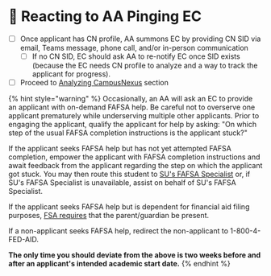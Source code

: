 # 👀 Reacting to AA Pinging EC

* [ ] Once applicant has CN profile, AA summons EC by providing CN SID via email, Teams message, phone call, and/or in-person communication
  * [ ] If no CN SID, EC should ask AA to re-notify EC once SID exists (because the EC needs CN profile to analyze and a way to track the applicant for progress).
* [ ] Proceed to [Analyzing CampusNexus](analyzing-campusnexus/) section

{% hint style="warning" %}
Occasionally, an AA will ask an EC to provide an applicant with on-demand FAFSA help. Be careful not to overserve one applicant prematurely while underserving multiple other applicants. Prior to engaging the applicant, qualify the applicant for help by asking: "On which step of the usual FAFSA completion instructions is the applicant stuck?"



If the applicant seeks FAFSA help but has not yet attempted FAFSA completion, empower the applicant with FAFSA completion instructions and await feedback from the applicant regarding the step on which the applicant got stuck. You may then route this student to [SU's FAFSA Specialist](../meet-the-team/bobbie-white.md) or, if SU's FAFSA Specialist is unavailable, assist on behalf of SU's FAFSA Specialist.



If the applicant seeks FAFSA help but is dependent for financial aid filing purposes, [FSA requires](https://studentaid.gov/help/share-fsa-id) that the parent/guardian be present.



If a non-applicant seeks FAFSA help, redirect the non-applicant to 1-800-4-FED-AID.



**The only time you should deviate from the above is two weeks before and after an applicant's intended academic start date.**
{% endhint %}
